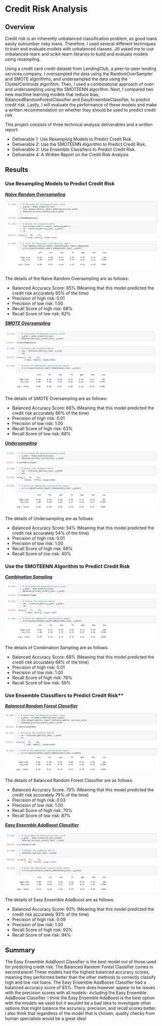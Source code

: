 # Credit Risk Analysis

## Overview

Credit risk is an inherently unbalanced classification problem, as good loans easily outnumber risky loans. Therefore, I used several different techniques to train and evaluate models with unbalanced classes. Jill asked me to use imbalanced-learn and scikit-learn libraries to build and evaluate models using resampling.

Using a credit card credit dataset from LendingClub, a peer-to-peer lending services company, I oversampled the data using the RandomOverSampler and SMOTE algorithms, and undersampled the data using the ClusterCentroids algorithm. Then, I used a combinatorial approach of over- and undersampling using the SMOTEENN algorithm. Next, I compared two new machine learning models that reduce bias, BalancedRandomForestClassifier and EasyEnsembleClassifier, to predict credit risk. Lastly, I will evaluate the performance of these models and make a written recommendation on whether they should be used to predict credit risk.

This project consists of three technical analysis deliverables and a written report:

- Deliverable 1: Use Resampling Models to Predict Credit Risk.
- Deliverable 2: Use the SMOTEENN Algorithm to Predict Credit Risk.
- Deliverable 3: Use Ensemble Classifiers to Predict Credit Risk.
- Deliverable 4: A Written Report on the Credit Risk Analysis 

## Results

### Use Resampling Models to Predict Credit Risk

***<ins>Naive Random Oversampling</ins>***

![Naive Random Oversampling](https://github.com/Kcav18/Credit_Risk_Analysis/blob/main/Images/Naive%20_Random%20_Oversampling.png)

The details of the Naive Random Oversampling are as follows:
- Balanced Accuracy Score: 65% (Meaning that this model predicted the credit risk accurately 65% of the time)
- Precision of high risk: 0.01
- Precision of low risk: 1.00 
- Recall Score of high risk: 68%  
- Recall Score of low risk: 62%

***<ins>SMOTE Oversampling</ins>***

![SMOTE Oversampling](https://github.com/Kcav18/Credit_Risk_Analysis/blob/main/Images/Smote_Oversampling.png)

The details of SMOTE Oversampling are as follows:
- Balanced Accuracy Score: 66% (Meaning that this model predicted the credit risk accurately 66% of the time)
- Precision of high risk: 0.01
- Precision of low risk: 1.00 
- Recall Score of high risk: 63%  
- Recall Score of low risk: 68%

***<ins>Undersampling</ins>***

![Undersampling](https://github.com/Kcav18/Credit_Risk_Analysis/blob/main/Images/Undersampling.png)

The details of Undersampling are as follows:
- Balanced Accuracy Score: 54% (Meaning that this model predicted the credit risk accurately 54% of the time)
- Precision of high risk: 0.01
- Precision of low risk: 1.00 
- Recall Score of high risk: 69%  
- Recall Score of low risk: 40%

### Use the SMOTEENN Algorithm to Predict Credit Risk

***<ins>Combination Sampling</ins>***

![Combination Sampling](https://github.com/Kcav18/Credit_Risk_Analysis/blob/main/Images/Combination_Sampling.png)

The details of Combination Sampling are as follows:
- Balanced Accuracy Score: 68% (Meaning that this model predicted the credit risk accurately 68% of the time)
- Precision of high risk: 0.01
- Precision of low risk: 1.00 
- Recall Score of high risk: 76%  
- Recall Score of low risk: 59%


### Use Ensemble Classifiers to Predict Credit Risk**

***<ins>Balanced Random Forest Classifier</ins>***

![Balanced Random Forest Classifier](https://github.com/Kcav18/Credit_Risk_Analysis/blob/main/Images/Balanced_Random_Forest_Classifer.png)

The details of Balanced Random Forest Classifier are as follows:
- Balanced Accuracy Score: 79% (Meaning that this model predicted the credit risk accurately 79% of the time)
- Precision of high risk: 0.03
- Precision of low risk: 1.00 
- Recall Score of high risk: 70%  
- Recall Score of low risk: 87%

***<ins>Easy Ensemble AdaBoost Classifier</ins>***

![Easy Ensemble AdaBoost Classifier](https://github.com/Kcav18/Credit_Risk_Analysis/blob/main/Images/Easy_Ensemble_AdaBoost.png)

The details of Easy Ensemble AdaBoost are as follows:
- Balanced Accuracy Score: 93% (Meaning that this model predicted the credit risk accurately 93% of the time)
- Precision of high risk: 0.09
- Precision of low risk: 1.00 
- Recall Score of high risk: 92%  
- Recall Score of low risk: 94%

## Summary

The Easy Ensemble AdaBoost Classifier is the best model out of those used for predicting credit risk. The Balanced Random Forest Classifier comes in second place! These models had the highest balanced accuracy scores, meaning they performed better than the other methods to correctly classify high and low risk loans. The Easy Ensemble AdaBoose Classifier had a balanced accuracy score of 93%. There does however appear to be issues with the precision scores with all models- including the Easy Ensemble AdaBoose Classifier. I think the Easy Ensemble AdaBoost is the best option with the models we used but it wouldnt be a bad idea to investigate other options that might balance the accuracy, precision, and recall scores better. I also think that regardless of the model that is chosen, quality checks from human specialists would be a great idea!




